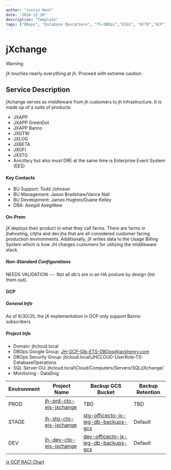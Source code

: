 ```yaml
---
author: "Justin West"
date: "2024-12-20"
description: "Template"
tags: ["DBops", "Database Operations", "TS-DBOps","EI&S", "OCTO","GCP", "jXchange"]
---
```


# jXchange 
> [!WARNING]  
> jX touches nearly everything at jh.  Proceed with extreme caution.

## Service Description
jXchange serves as middleware from jh customers to jh infrastructure.  It is made up of a suite of products:

- JXAPP
- JXAPP GreenDot
- JXAPP Banno
- JXGTW
- JXLOG
- JXBETA
- JXOFI
- JXSTG
- Anicillary but also must DRE at the same time is Enterprise Event System (EES)

#### Key Contacts
* BU Support: Todd Johnson
* BU Management: Jason Bradshaw/Vance Nall
* BU Development: James Hughes/Duane Kelley
* DBA: Asegid Asegilitew


#### On-Prem
jX deploys their product in what they call farms.  There are farms in jhahosting, citjha and dev.jha that are all considered customer facing production environments.  Additionally, jX writes data to the Usage Billing System which is how JH charges customers for utilizing the middleware stack.  


##### Non-Standard Configurations
NEEDS VALIDATION --- Not all db's are in an HA posture by design (list them out).  

#### GCP
##### General Info
As of 6/30/25, the jX implementation in GCP only support Banno subscribers

##### Project Info
- Domain: jhcloud.local
- DBOps Google Group: JH-GCP-Glb-ETS-DBOps@jackhenry.com
- DBOps Security Group: jhcloud.local\JHCLOUD-UserRole-TS-DatabaseOperations
- SQL Server OU: jhcloud.local\Cloud/Computers/Servers/SQL/jXchange/
- Monitoring - DataDog

| Environment | Project Name | Backup GCS Bucket | Backup Retention |
| ----------- | -------------------- | ------------- | ------------ |
| PROD  | [jh-prd-cto-eis-jxchange](https://console.cloud.google.com/compute/instances?project=jh-prd-cto-eis-jxchange) | TBD | TBD |
| STAGE | [jh-stg-cto-eis-jxchange](https://console.cloud.google.com/compute/instances?project=jh-stg-cto-eis-jxchange) | [stg-officecto-jx-leg-db-backups-gcs](https://console.cloud.google.com/storage/browser/stg-officecto-jx-leg-db-backups-gcs;tab=objects?forceOnBucketsSortingFiltering=true&project=jh-stg-cto-eis-jxchange) | Default |
| DEV   | [jh-dev-cto-eis-jxchange](https://console.cloud.google.com/compute/instances?project=jh-dev-cto-eis-jxchange) |[dev-officecto-jx-leg-db-backups-gcs](https://console.cloud.google.com/storage/browser/dev-officecto-jx-leg-db-backups-gcs;tab=objects?forceOnBucketsSortingFiltering=true&project=jh-dev-cto-eis-jxchange) | Default



[jx GCP RACI Chart](https://docs.google.com/spreadsheets/d/17K2XHkTZ3PomXyKG6EIZZE97qqTjaNPu/edit?usp=sharing&ouid=104625505739318582366&rtpof=true&sd=true)


